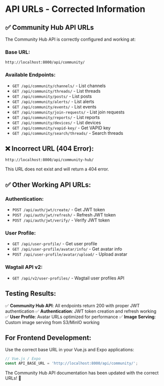 # API URLs - Corrected Information

## ✅ **Community Hub API URLs**

The Community Hub API is correctly configured and working at:

### **Base URL:**
```
http://localhost:8000/api/community/
```

### **Available Endpoints:**
- `GET /api/community/channels/` - List channels
- `GET /api/community/threads/` - List threads  
- `GET /api/community/posts/` - List posts
- `GET /api/community/alerts/` - List alerts
- `GET /api/community/events/` - List events
- `GET /api/community/join-requests/` - List join requests
- `GET /api/community/reports/` - List reports
- `GET /api/community/devices/` - List devices
- `GET /api/community/vapid-key/` - Get VAPID key
- `GET /api/community/search/threads/` - Search threads

## ❌ **Incorrect URL (404 Error):**
```
http://localhost:8000/api/community-hub/
```
This URL does not exist and will return a 404 error.

## ✅ **Other Working API URLs:**

### **Authentication:**
- `POST /api/auth/jwt/create/` - Get JWT token
- `POST /api/auth/jwt/refresh/` - Refresh JWT token
- `POST /api/auth/jwt/verify/` - Verify JWT token

### **User Profile:**
- `GET /api/user-profile/` - Get user profile
- `GET /api/user-profile/avatar/info/` - Get avatar info
- `POST /api/user-profile/avatar/upload/` - Upload avatar

### **Wagtail API v2:**
- `GET /api/v2/user-profiles/` - Wagtail user profiles API

## **Testing Results:**

✅ **Community Hub API**: All endpoints return 200 with proper JWT authentication
✅ **Authentication**: JWT token creation and refresh working
✅ **User Profile**: Avatar URLs optimized for performance
✅ **Image Serving**: Custom image serving from S3/MinIO working

## **For Frontend Development:**

Use the correct base URL in your Vue.js and Expo applications:

```javascript
// Vue.js / Expo
const API_BASE_URL = 'http://localhost:8000/api/community/';
```

The Community Hub API documentation has been updated with the correct URLs! 🚀
